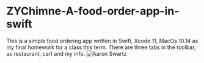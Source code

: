 # ZYChimne-A-food-order-app-in-swift
This is a simple food ordering app written in Swift, Xcode 11, MacOs 10.14 as my final homework for a class this term.
There are three tabs in the toolbar, as restaurant, cart and my info.
![Aaron Swartz](https://github.com/ZYChimne/ZYChimne-A-food-order-app-in-swift/blob/master/I'm%20HUNGRY!/I'm%20HUNGRY!/Screenshot%20(1).jpg)
